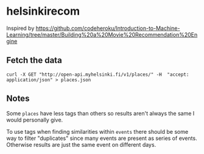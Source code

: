# helsinkirecom

Inspired by https://github.com/codeheroku/Introduction-to-Machine-Learning/tree/master/Building%20a%20Movie%20Recommendation%20Engine

## Fetch the data 

`curl -X GET "http://open-api.myhelsinki.fi/v1/places/" -H  "accept: application/json" > places.json`

## Notes

Some `places` have less tags than others so results aren't always the same I would personally give.

To use tags when finding similarities within `events` there should be some way to filter "duplicates" since many events are present as series of events. Otherwise results are just the same event on different days.
